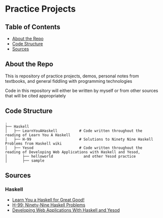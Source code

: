 # Practice Projects

## Table of Contents
- [About the Repo](#about-the-repo)
- [Code Structure](#code-structure)
- [Sources](#sources)

## About the Repo
This is repository of practice projects, demos, personal notes from textbooks, and general fiddling with programming technologies

Code in this repository will either be written by myself or from other sources that will be cited appropriately

## Code Structure
```
.
├── Haskell
│   ├── LearnYouAHaskell          # Code written throughout the reading of Learn You A Haskell
│   ├── H-99                      # Solutions to Ninety Nine Haskell Problems from Haskell wiki
│   ├── Yesod                     # Code written throughout the reading of Developing Web Applications with Haskell and Yesod,
│       ├── helloworld              and other Yesod practice
│       ├── sample                  
```
## Sources
### Haskell
- [Learn You a Haskell for Great Good!](http://learnyouahaskell.com)
- [H-99: Ninety-Nine Haskell Problems](https://wiki.haskell.org/H-99:_Ninety-Nine_Haskell_Problems)
- [Developing Web Applications With Haskell and Yesod](https://www.yesodweb.com/book)
